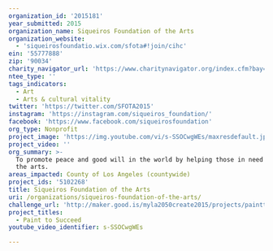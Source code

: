 ```yaml
---
organization_id: '2015181'
year_submitted: 2015
organization_name: Siqueiros Foundation of the Arts
organization_website:
  - 'siqueirosfoundatio.wix.com/sfota#!join/cihc'
ein: '55777888'
zip: '90034'
charity_navigator_url: 'https://www.charitynavigator.org/index.cfm?bay=search.profile&ein=55777888'
ntee_type: ''
tags_indicators:
  - Art
  - Arts & cultural vitality
twitter: 'https://twitter.com/SFOTA2015'
instagram: 'https://instagram.com/siqueiros_foundation/'
facebook: 'https://www.facebook.com/siqueirosfoundation'
org_type: Nonprofit
project_image: 'https://img.youtube.com/vi/s-SSOCwgWEs/maxresdefault.jpg'
project_video: ''
org_summary: >-
  To promote peace and good will in the world by helping those in need through
  the arts.
areas_impacted: County of Los Angeles (countywide)
project_ids: '5102268'
title: Siqueiros Foundation of the Arts
uri: /organizations/siqueiros-foundation-of-the-arts/
challenge_url: 'http://maker.good.is/myla2050create2015/projects/painttosucceed.html'
project_titles:
  - Paint to Succeed
youtube_video_identifier: s-SSOCwgWEs

---
```

